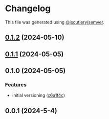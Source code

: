 # Changelog

This file was generated using [@jscutlery/semver](https://github.com/jscutlery/semver).

## [0.1.2](https://github.com/CIRI2-s6/ciri2-app/compare/gateway-0.1.1...gateway-0.1.2) (2024-05-10)

## [0.1.1](https://github.com/CIRI2-s6/ciri2-app/compare/gateway-0.1.0...gateway-0.1.1) (2024-05-05)

## 0.1.0 (2024-05-05)


### Features

* initial versioning ([c6a1f4c](https://github.com/CIRI2-s6/ciri2-app/commit/c6a1f4c65429deab4e2e317c18e97b14ed4622dc))

## 0.0.1 (2024-5-4)
